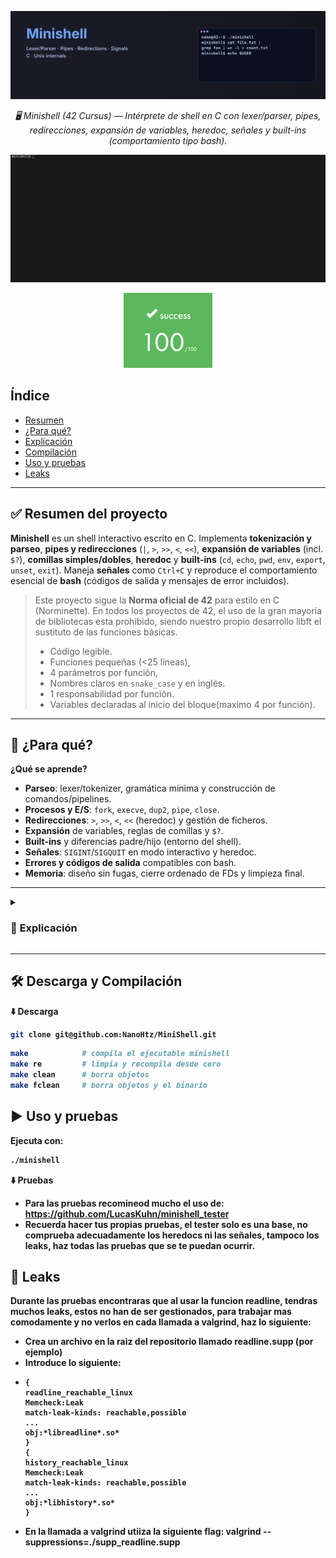 <!-- ===================== BANNER ===================== -->
<p align="center">
  <img src="https://raw.githubusercontent.com/NanoHtz/Assets/main/minishell/banner.svg" alt="Philosophers banner">
</p>

<p align="center"><i>🖥️ Minishell (42 Cursus) — Intérprete de shell en C con lexer/parser, pipes, redirecciones, expansión de variables, heredoc, señales y built-ins (comportamiento tipo bash).</i></p>

<p align="center">
    <img src="https://github.com/NanoHtz/Assets/blob/main/minishell/mini.gif?raw=1"
       alt="Demostración del proyecto FdF" width="800">
</p>
<p align="center">
  <img src="https://raw.githubusercontent.com/NanoHtz/Assets/main/100.png" alt="mini nota" height="120">
</p>

## Índice
- [Resumen](#resumen)
- [¿Para qué?](#para-que)
- [Explicación](#explicacion)
- [Compilación](#compilacion)
- [Uso y pruebas](#uso)
- [Leaks](#leaks)

---

<a id="resumen"></a>
## ✅ Resumen del proyecto

**Minishell** es un shell interactivo escrito en C. Implementa **tokenización y parseo**, **pipes y redirecciones** (`|`, `>`, `>>`, `<`, `<<`), **expansión de variables** (incl. `$?`), **comillas simples/dobles**, **heredoc** y **built-ins** (`cd`, `echo`, `pwd`, `env`, `export`, `unset`, `exit`). Maneja **señales** como `Ctrl+C` y reproduce el comportamiento esencial de **bash** (códigos de salida y mensajes de error incluidos).

> Este proyecto sigue la **Norma oficial de 42** para estilo en C (Norminette).
> En todos los proyectos de 42, el uso de la gran mayoria de bibliotecas esta prohibido, siendo nuestro propio desarrollo libft el sustituto de las funciones básicas. 
> - Código legible.  
> - Funciones pequeñas (<25 líneas),
> - 4 parámetros por función,
> - Nombres claros en `snake_case` y en inglés.
> - 1 responsabilidad por función.
>  - Variables declaradas al inicio del bloque(maximo 4 por función). 

---

<a id="para-que"></a>
## 🧩 ¿Para qué?

**¿Qué se aprende?**
- **Parseo**: lexer/tokenizer, gramática mínima y construcción de comandos/pipelines.
- **Procesos y E/S**: `fork`, `execve`, `dup2`, `pipe`, `close`.
- **Redirecciones**: `>`, `>>`, `<`, `<<` (heredoc) y gestión de ficheros.
- **Expansión** de variables, reglas de comillas y `$?`.
- **Built-ins** y diferencias padre/hijo (entorno del shell).
- **Señales**: `SIGINT`/`SIGQUIT` en modo interactivo y heredoc.
- **Errores y códigos de salida** compatibles con bash.
- **Memoria**: diseño sin fugas, cierre ordenado de FDs y limpieza final.

---

<a id="explicacion"></a>
<details>
  <summary><h3>📝 Explicación</h3></summary>

<b>🧭 Flujo general</b><br>
1) Leer línea → 2) Tokenizar/parsear → 3) Expandir variables → 4) Preparar redirecciones/pipes → 5) Ejecutar (built-ins o <i>execve</i>) → 6) Esperar hijos → 7) Mostrar prompt de nuevo.
<br><br>

<b>🧾 Lexer & Parser</b><br>
• Se separa en <b>tokens</b> (palabras, <code>|</code>, <code>&lt;</code>, <code>&gt;</code>, <code>&gt;&gt;</code>, <code>&lt;&lt;</code>).<br>
• <b>Comillas</b>: <code>' '</code> desactiva toda expansión; <code>" "</code> mantiene expansión de <code>$VAR</code> y respeta espacios internos.<br>
• Se construye una estructura por <b>comando</b> con su argv, redirecciones y, si procede, conexiones de <b>pipe</b>.
<br><br>

<b>💲 Expansión</b><br>
• <code>$VAR</code> y <code>$?</code> (último status).<br>
• Sin expansión entre <code>' '</code>; con expansión entre <code>" "</code>.<br>
• Expansión antes de ejecutar y antes de abrir redirecciones (con reglas especiales en heredoc).
<br><br>

<b>🔁 Pipes y redirecciones</b><br>
• <code>|</code> conecta la <b>salida</b> de un comando con la <b>entrada</b> del siguiente.<br>
• <code>&gt;</code>, <code>&gt;&gt;</code>: redirigen STDOUT (truncate / append).<br>
• <code>&lt;</code>: redirige STDIN desde fichero.<br>
• <code>&lt;&lt;</code> (heredoc): lee hasta el <b>delimitador</b>. Si el delimitador está entre <code>' '</code>, no se expanden <code>$</code>.
<br><br>

<b>⚙️ Built-ins</b><br>
• Implementados: <code>echo</code>, <code>cd</code>, <code>pwd</code>, <code>env</code>, <code>export</code>, <code>unset</code>, <code>exit</code>.<br>
• <b>cd/export/unset/exit</b> deben ejecutarse en el proceso <b>padre</b> cuando no hay pipe, para que afecten al entorno del shell.
<br><br>

<b>🧷 Señales</b><br>
• Interactivo: <b>Ctrl+C</b> (SIGINT) cancela la línea actual y muestra prompt en nueva línea; <b>Ctrl+\</b> (SIGQUIT) se ignora.<br>
• En procesos hijos, las señales se comportan como en bash (p.ej. <code>cat</code> abortado con SIGINT → status 130).
<br><br>

<b>📦 Heredoc</b><br>
• Captura entrada hasta el delimitador; si el delimitador va <b>entre comillas</b>, no hay expansión.<br>
• <b>Ctrl+C</b> durante heredoc cancela el heredoc y vuelve al prompt (sin cerrar el shell).
<br><br>

<b>📤 Códigos de salida (compatibles)</b><br>
• Comando no encontrado → <b>127</b>.<br>
• Permiso denegado / no ejecutable → <b>126</b>.<br>
• Señal SIGINT en un proceso → <b>130</b>; SIGQUIT → <b>131</b>.<br>
• Error de <b>sintaxis</b> (p.ej., <code>|</code> inesperado) → <b>258</b>.<br>
• <code>exit</code> usa su argumento numérico (módulo 256) o el último status.
<br><br>

<b>🧊 Casos borde</b><br>
• Múltiples espacios/quotes anidadas: el parser debe conservar el contenido exacto tras expansión.<br>
• Redirecciones encadenadas y pipes largos: cerrar todos los FDs no usados.<br>
• Heredoc + señales: cancelar limpio FDs temporales.
<br><br>

</details>

---

<a id="compilacion"></a>
## 🛠️ Descarga y Compilación

⬇️ Descarga
```bash
git clone git@github.com:NanoHtz/MiniShell.git
```
```bash
make            # compila el ejecutable minishell
make re         # limpia y recompila desde cero
make clean      # borra objetos
make fclean     # borra objetos y el binario
```
<a id="uso"></a>
## ▶️ Uso y pruebas
Ejecuta con:
```bash
./minishell
```
⬇️ Pruebas
- Para las pruebas recomineod mucho el uso de: https://github.com/LucasKuhn/minishell_tester
- Recuerda hacer tus propias pruebas, el tester solo es una base, no comprueba adecuadamente los heredocs ni las señales, tampoco los leaks, haz todas las pruebas que se te puedan ocurrir.
<a id="leaks"></a>
## 🧪 Leaks
Durante las pruebas encontraras que al usar la funcion readline, tendras muchos leaks, estos no han de ser gestionados, para trabajar mas comodamente y no verlos en cada llamada a valgrind, haz lo siguiente:
- Crea un archivo en la raiz del repositorio llamado readline.supp (por ejemplo)
- Introduce lo siguiente:
- ```text
  {
  readline_reachable_linux
  Memcheck:Leak
  match-leak-kinds: reachable,possible
  ...
  obj:*libreadline*.so*
  }
  {
  history_reachable_linux
  Memcheck:Leak
  match-leak-kinds: reachable,possible
  ...
  obj:*libhistory*.so*
  }
  ```
- En la llamada a valgrind utiiza la siguiente flag: valgrind --suppressions=./supp_readline.supp

